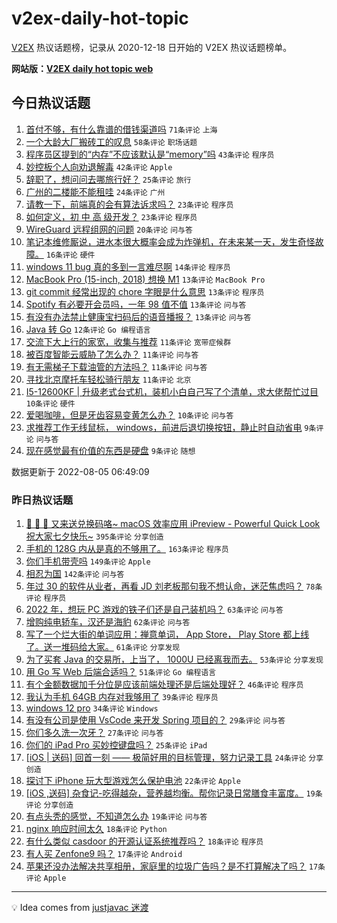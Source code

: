 # v2ex-daily-hot-topic

[V2EX](https://www.v2ex.com/) 热议话题榜，记录从 2020-12-18 日开始的 V2EX 热议话题榜单。

**网站版：[V2EX daily hot topic web](https://boojack.github.io/v2ex-daily-hot-topic-web/)**

## 今日热议话题

<!-- TODAY BEGIN -->

1. [首付不够，有什么靠谱的借钱渠道吗](https://www.v2ex.com/t/870798) `71条评论` `上海`
1. [一个大龄大厂搬砖工的叹息](https://www.v2ex.com/t/870825) `58条评论` `职场话题`
1. [程序员区提到的“内存”不应该默认是“memory”吗](https://www.v2ex.com/t/870855) `43条评论` `程序员`
1. [妙控板个人向劝退解毒](https://www.v2ex.com/t/870807) `42条评论` `Apple`
1. [辞职了，想问问去哪旅行好？](https://www.v2ex.com/t/870834) `25条评论` `旅行`
1. [广州的二楼能不能租哇](https://www.v2ex.com/t/870794) `24条评论` `广州`
1. [请教一下，前端真的会有算法诉求吗？](https://www.v2ex.com/t/870826) `23条评论` `程序员`
1. [如何定义，初 中 高 级开发？](https://www.v2ex.com/t/870818) `23条评论` `程序员`
1. [WireGuard 远程组网的问题](https://www.v2ex.com/t/870792) `20条评论` `问与答`
1. [笔记本维修厮说，进水本很大概率会成为炸弹机，在未来某一天，发生奇怪故障。](https://www.v2ex.com/t/870799) `16条评论` `硬件`
1. [windows 11 bug 真的多到一言难尽啊](https://www.v2ex.com/t/870816) `14条评论` `程序员`
1. [MacBook Pro (15-inch, 2018) 想换 M1](https://www.v2ex.com/t/870846) `13条评论` `MacBook Pro`
1. [git commit 经常出现的 chore 字眼是什么意思](https://www.v2ex.com/t/870808) `13条评论` `程序员`
1. [Spotify 有必要开会员吗，一年 98 值不值](https://www.v2ex.com/t/870803) `13条评论` `问与答`
1. [有没有办法禁止健康宝扫码后的语音播报？](https://www.v2ex.com/t/870776) `13条评论` `问与答`
1. [Java 转 Go](https://www.v2ex.com/t/870824) `12条评论` `Go 编程语言`
1. [交流下大上行的家宽，收集与推荐](https://www.v2ex.com/t/870861) `11条评论` `宽带症候群`
1. [被百度智能云威胁了怎么办？](https://www.v2ex.com/t/870854) `11条评论` `问与答`
1. [有无需梯子下载油管的方法吗？](https://www.v2ex.com/t/870851) `11条评论` `问与答`
1. [寻找北京摩托车轻松骑行朋友](https://www.v2ex.com/t/870796) `11条评论` `北京`
1. [I5-12600KF | 升级老式台式机，装机小白自己写了个清单，求大佬帮忙过目](https://www.v2ex.com/t/870873) `10条评论` `硬件`
1. [爱喝咖啡，但是牙齿容易变黄怎么办？](https://www.v2ex.com/t/870870) `10条评论` `问与答`
1. [求推荐工作无线鼠标， windows，前进后退切换按钮，静止时自动省电](https://www.v2ex.com/t/870877) `9条评论` `问与答`
1. [现在感觉最有价值的东西是硬盘](https://www.v2ex.com/t/870869) `9条评论` `随想`

数据更新于 2022-08-05 06:49:09

<!-- TODAY END -->

### 昨日热议话题

<!-- YESTERDAY BEGIN -->

1. [🎉 🎉 🎉 又来送兑换码咯~ macOS 效率应用 iPreview - Powerful Quick Look 祝大家七夕快乐~](https://www.v2ex.com/t/870662) `395条评论` `分享创造`
1. [手机的 128G 内从是真的不够用了。](https://www.v2ex.com/t/870607) `163条评论` `程序员`
1. [你们手机带壳吗](https://www.v2ex.com/t/870547) `149条评论` `Apple`
1. [相忍为国](https://www.v2ex.com/t/870554) `142条评论` `问与答`
1. [年过 30 的软件从业者，再看 JD 刘老板那句我不想认命，迷茫焦虑吗？](https://www.v2ex.com/t/870639) `78条评论` `程序员`
1. [2022 年，想玩 PC 游戏的铁子们还是自己装机吗？](https://www.v2ex.com/t/870575) `63条评论` `问与答`
1. [增购纯电轿车，汉还是海豹](https://www.v2ex.com/t/870542) `62条评论` `问与答`
1. [写了一个烂大街的单词应用：禅意单词， App Store， Play Store 都上线了。送一堆码给大家。](https://www.v2ex.com/t/870540) `61条评论` `分享发现`
1. [为了买套 Java 的交易所，上当了， 1000U 已经离我而去。](https://www.v2ex.com/t/870610) `53条评论` `分享发现`
1. [用 Go 写 Web 后端合适吗？](https://www.v2ex.com/t/870659) `51条评论` `Go 编程语言`
1. [有个金额数据加千分位是应该前端处理还是后端处理好？](https://www.v2ex.com/t/870578) `46条评论` `程序员`
1. [我认为手机 64GB 内存对我够用了](https://www.v2ex.com/t/870724) `39条评论` `程序员`
1. [windows 12 pro](https://www.v2ex.com/t/870752) `34条评论` `Windows`
1. [有没有公司是使用 VsCode 来开发 Spring 项目的？](https://www.v2ex.com/t/870600) `29条评论` `问与答`
1. [你们多久洗一次牙？](https://www.v2ex.com/t/870642) `27条评论` `问与答`
1. [你们的 iPad Pro 买妙控键盘吗？](https://www.v2ex.com/t/870622) `25条评论` `iPad`
1. [[iOS | 送码] 回首一刻 —— 极简好用的目标管理，努力记录工具](https://www.v2ex.com/t/870580) `24条评论` `分享创造`
1. [探讨下 iPhone 玩大型游戏怎么保护电池](https://www.v2ex.com/t/870624) `22条评论` `Apple`
1. [[iOS ,送码] 杂食记-吃得越杂，营养越均衡。帮你记录日常膳食丰富度。](https://www.v2ex.com/t/870636) `19条评论` `分享创造`
1. [有点头秃的感觉，不知道怎么办](https://www.v2ex.com/t/870561) `19条评论` `问与答`
1. [nginx 响应时间太久](https://www.v2ex.com/t/870670) `18条评论` `Python`
1. [有什么类似 casdoor 的开源认证系统推荐吗？](https://www.v2ex.com/t/870546) `18条评论` `程序员`
1. [有人买 Zenfone9 吗？](https://www.v2ex.com/t/870732) `17条评论` `Android`
1. [苹果还没办法解决共享相册，家庭里的垃圾广告吗？是不打算解决了吗？](https://www.v2ex.com/t/870725) `17条评论` `Apple`

<!-- YESTERDAY END -->

---

💡 Idea comes from [justjavac 迷渡](https://github.com/justjavac/)
